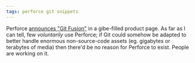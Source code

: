 ```yaml
---
tags: perforce git snippets
---
```


Perforce [announces "Git Fusion"](http://www.perforce.com/git-fusion) in a gibe-filled product page. As far as I can tell, few _voluntarily_ use Perforce; if Git could somehow be adapted to better handle enormous non-source-code assets (eg. gigabytes or terabytes of media) then there'd be no reason for Perforce to exist. People are working on it.
